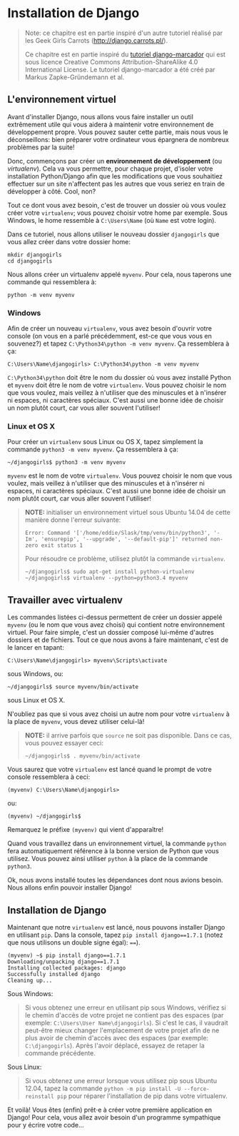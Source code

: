 # Installation de Django

> Note: ce chapitre est en partie inspiré d'un autre tutoriel réalisé par les Geek Girls Carrots (http://django.carrots.pl/).
> 
> Ce chapitre est en partie inspiré du [tutoriel django-marcador][1] qui est sous licence Creative Commons Attribution-ShareAlike 4.0 International License. Le tutoriel django-marcador a été créé par Markus Zapke-Gründemann et al.

 [1]: http://django-marcador.keimlink.de/

## L'environnement virtuel

Avant d'installer Django, nous allons vous faire installer un outil extrêmement utile qui vous aidera à maintenir votre environnement de développement propre. Vous pouvez sauter cette partie, mais nous vous le déconseillons: bien préparer votre ordinateur vous épargnera de nombreux problèmes par la suite!

Donc, commençons par créer un **environnement de développement** (ou *virtualenv*). Cela va vous permettre, pour chaque projet, d'isoler votre installation Python/Django afin que les modifications que vous souhaitiez effectuer sur un site n'affectent pas les autres que vous seriez en train de développer à côté. Cool, non?

Tout ce dont vous avez besoin, c'est de trouver un dossier où vous voulez créer votre `virtualenv`; vous pouvez choisir votre home par exemple. Sous Windows, le home ressemble à `C:\Users\Name` (où `Name` est votre login).

Dans ce tutoriel, nous allons utiliser le nouveau dossier `djangogirls` que vous allez créer dans votre dossier home:

    mkdir djangogirls
    cd djangogirls
    

Nous allons créer un virtualenv appelé `myvenv`. Pour cela, nous taperons une commande qui ressemblera à:

    python -m venv myvenv
    

### Windows

Afin de créer un nouveau `virtualenv`, vous avez besoin d'ouvrir votre console (on vous en a parlé précédemment, est-ce que vous vous en souvenez?) et tapez `C:\Python34\python -m venv myvenv`. Ça ressemblera à ça:

    C:\Users\Name\djangogirls> C:\Python34\python -m venv myvenv
    

`C:\Python34\python` doit être le nom du dossier où vous avez installé Python et `myvenv` doit être le nom de votre `virtualenv`. Vous pouvez choisir le nom que vous voulez, mais veillez à n'utiliser que des minuscules et à n'insérer ni espaces, ni caractères spéciaux. C'est aussi une bonne idée de choisir un nom plutôt court, car vous aller souvent l'utiliser!

### Linux et OS X

Pour créer un `virtualenv` sous Linux ou OS X, tapez simplement la commande `python3 -m venv myvenv`. Ça ressemblera à ça:

    ~/djangogirls$ python3 -m venv myvenv
    

`myvenv` est le nom de votre `virtualenv`. Vous pouvez choisir le nom que vous voulez, mais veillez à n'utiliser que des minuscules et à n'insérer ni espaces, ni caractères spéciaux. C'est aussi une bonne idée de choisir un nom plutôt court, car vous aller souvent l'utiliser!

> **NOTE:** initialiser un environnement virtuel sous Ubuntu 14.04 de cette manière donne l'erreur suivante:
> 
>     Error: Command '['/home/eddie/Slask/tmp/venv/bin/python3', '-Im', 'ensurepip', '--upgrade', '--default-pip']' returned non-zero exit status 1
>     
> 
> Pour résoudre ce problème, utilisez plutôt la commande `virtualenv`.
> 
>     ~/djangogirls$ sudo apt-get install python-virtualenv
>     ~/djangogirls$ virtualenv --python=python3.4 myvenv
>     

## Travailler avec virtualenv

Les commandes listées ci-dessus permettent de créer un dossier appelé `myvenv` (ou le nom que vous avez choisi) qui contient notre environnement virtuel. Pour faire simple, c'est un dossier composé lui-même d'autres dossiers et de fichiers. Tout ce que nous avons à faire maintenant, c'est de le lancer en tapant:

    C:\Users\Name\djangogirls> myvenv\Scripts\activate
    

sous Windows, ou:

    ~/djangogirls$ source myvenv/bin/activate
    

sous Linux et OS X.

N'oubliez pas que si vous avez choisi un autre nom pour votre `virtualenv` à la place de `myvenv`, vous devez utiliser celui-là!

> **NOTE:** il arrive parfois que `source` ne soit pas disponible. Dans ce cas, vous pouvez essayer ceci:
> 
>     ~/djangogirls$ . myvenv/bin/activate
>     

Vous saurez que votre `virtualenv` est lancé quand le prompt de votre console ressemblera à ceci:

    (myvenv) C:\Users\Name\djangogirls>
    

ou:

    (myvenv) ~/djangogirls$
    

Remarquez le préfixe `(myvenv)` qui vient d'apparaître!

Quand vous travaillez dans un environnement virtuel, la commande `python` fera automatiquement référence à la bonne version de Python que vous utilisez. Vous pouvez ainsi utiliser `python` à la place de la commande `python3`.

Ok, nous avons installé toutes les dépendances dont nous avions besoin. Nous allons enfin pouvoir installer Django!

## Installation de Django

Maintenant que notre `virtualenv` est lancé, nous pouvons installer Django en utilisant `pip`. Dans la console, tapez `pip install django==1.7.1` (notez que nous utilisons un double signe égal): `==`).

    (myvenv) ~$ pip install django==1.7.1
    Downloading/unpacking django==1.7.1
    Installing collected packages: django
    Successfully installed django
    Cleaning up...
    

Sous Windows:

> Si vous obtenez une erreur en utilisant pip sous Windows, vérifiez si le chemin d'accès de votre projet ne contient pas des espaces (par exemple: `C:\Users\User Name\djangogirls`). Si c'est le cas, il vaudrait peut-être mieux changer l'emplacement de votre projet afin de ne plus avoir de chemin d'accès avec des espaces (par exemple: `C:\djangogirls`). Après l'avoir déplacé, essayez de retaper la commande précédente.

Sous Linux:

> Si vous obtenez une erreur lorsque vous utilisez pip sous Ubuntu 12.04, tapez la commande `python -m pip install -U --force-reinstall pip` pour réparer l'installation de pip dans votre virtualenv.

Et voilà! Vous êtes (enfin) prêt⋅e à créer votre première application en Django! Pour cela, vous allez avoir besoin d'un programme sympathique pour y écrire votre code...

